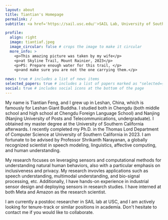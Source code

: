 ```yaml
---
layout: about
title: Tiantian's Homepage
permalink: /
subtitle: <a href='https://sail.usc.edu/'>SAIL Lab, University of Southern California</a>. tiantiaf@usc.edu

profile:
  align: right
  image: tiantiaf.jpeg
  image_circular: false # crops the image to make it circular
  more_info: >
    <p>This amazing picture was taken by my wife</p>
    <p>at Skyline Trail, Mount Rainier, 2023</p>
    <p>PS: Prepare enough water for this trail, </p>
    <p>and make sure you are not the one carrying them.</p>

news: true # includes a list of news items
selected_papers: true # includes a list of papers marked as "selected={true}"
social: true # includes social icons at the bottom of the page
---
```


My name is Tiantian Feng, and I grew up in Leshan, China, which is famously for Leshan Giant Buddha. I studied both in Chengdu (both middle school and high school at Chengdu Foreign Language School) and Nanjing (Nanjing University of Posts and Telecommunications, undergraduate). I obtained my master degree at the University of Southern California afterwards. I recently completed my Ph.D. in the Thomas Lord Department of Computer Science at University of Southern California in 2023. I am fortunate to be advised by Professor Shrikanth Narayanan, a globally recognized scientist in speech modeling, linguistics, affective computing, and human understanding. 


My research focuses on leveraging sensors and computational methods for understanding natural human behaviors, also with a particular emphasis on inclusiveness and privacy. My research invovles applications such as speech understanding, multimodal understanding, and bio-signal processing, etc. Additionally, I have hands-on experience in industrial sensor design and deploying sensors in research studies. I have interned at both Meta and Amazon as the research scientist. 


I am currently a postdoc researcher in SAIL lab at USC, and I am actively looking for tenure-track or similar positions in academia. Don't hesitate to contact me if you would like to collaborate.



